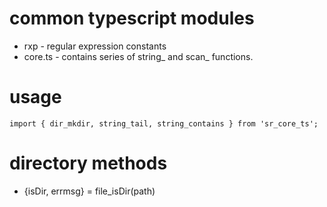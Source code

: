 # common typescript modules
* rxp - regular expression constants
* core.ts - contains series of string_ and scan_ functions.

# usage
```
import { dir_mkdir, string_tail, string_contains } from 'sr_core_ts';

```

# directory methods
* {isDir, errmsg} = file_isDir(path)
